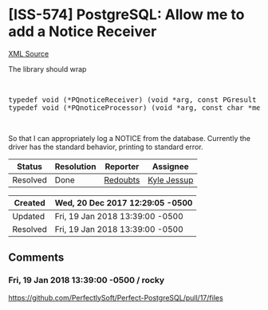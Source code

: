 # [ISS-574] PostgreSQL: Allow me to add a Notice Receiver

[XML Source](./xml/ISS-574.xml)
<p><p>The library should wrap</p>

<p> </p>
<div class="code panel" style="border-width: 1px;"><div class="codeContent panelContent">
<pre class="code-java">
typedef void (*PQnoticeReceiver) (void *arg, <span class="code-keyword">const</span> PGresult *res);
typedef void (*PQnoticeProcessor) (void *arg, <span class="code-keyword">const</span> <span class="code-object">char</span> *message);
</pre>
</div></div>
<p> </p>

<p>So that I can appropriately log a NOTICE from the database. Currently the driver has the standard behavior, printing to standard error.</p></p>





Status|Resolution|Reporter|Assignee
------|----------|--------|--------
Resolved|Done|[Redoubts](Redoubts)|[Kyle Jessup]($kjessup)





Created|Wed, 20 Dec 2017 12:29:05 -0500
-------|--------------
Updated|Fri, 19 Jan 2018 13:39:00 -0500
Resolved|Fri, 19 Jan 2018 13:39:00 -0500


## Comments




### Fri, 19 Jan 2018 13:39:00 -0500 / rocky 

<p><p><a href="https://github.com/PerfectlySoft/Perfect-PostgreSQL/pull/17/files" class="external-link" rel="nofollow">https://github.com/PerfectlySoft/Perfect-PostgreSQL/pull/17/files</a></p></p>


